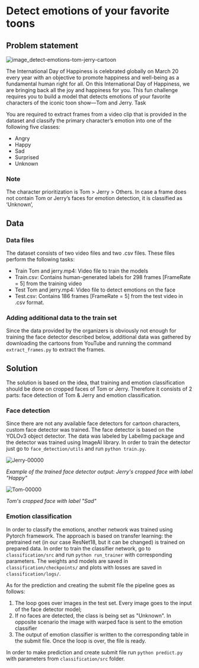 # Detect emotions of your favorite toons
## Problem statement

![image_detect-emotions-tom-jerry-cartoon](https://user-images.githubusercontent.com/44554040/135051244-4eff8dab-a0c5-46ae-980b-c6b10f22a77d.png)

The International Day of Happiness is celebrated globally on March 20 every year with an objective to promote happiness and well-being as a fundamental human right for all. On this International Day of Happiness, we are bringing back all the joy and happiness for you. This fun challenge requires you to build a model that detects emotions of your favorite characters of the iconic toon show—Tom and Jerry.
Task

You are required to extract frames from a video clip that is provided in the dataset and classify the primary character’s emotion into one of the following five classes:
* Angry
* Happy
* Sad
* Surprised
* Unknown

### Note
The character prioritization is Tom > Jerry > Others. In case a frame does not contain Tom or Jerry’s faces for emotion detection, it is classified as ‘Unknown’,

## Data

### Data files

The dataset consists of two video files and two .csv files. These files perform the following tasks:
* Train Tom and jerry.mp4: Video file to train the models
* Train.csv: Contains human-generated labels for 298 frames [FrameRate = 5] from the training video
* Test Tom and jerry.mp4: Video file to detect emotions on the face
* Test.csv: Contains 186 frames [FrameRate = 5] from the test video in .csv format.

### Adding additional data to the train set
Since the data provided by the organizers is obviously not enough for training the face detector described below, additional data was gathered by downloading the cartoons from YouTube and running the command `extract_frames.py` to extract the frames.

## Solution
The solution is based on the idea, that training and emotion classification should be done on cropped faces of Tom or Jerry. Therefore it consists of 2 parts: face detection of Tom & Jerry and emotion classification.

### Face detection
Since there are not any available face detectors for cartoon characters, custom face detector was trained. The face detector is based on the YOLOv3 object detector. The data was labeled by LabelImg package and the detector was trained using ImageAI library. In order to train the detector just go to `face_detection/utils` and run `python train.py`. 

![Jerry-00000](https://user-images.githubusercontent.com/44554040/135054466-54d3dada-1864-4aea-90e3-689ec80f57c7.jpg)

*Example of the trained face detector output: Jerry's cropped face with label "Happy"*

![Tom-00000](https://user-images.githubusercontent.com/44554040/135055197-abb15ff7-fa60-486b-b83a-4c9ca0a9f7bf.jpg)

*Tom's cropped face with label "Sad"*

### Emotion classification
In order to classify the emotions, another network was trained using Pytorch framework. The approach is based on transfer learning: the pretrained net (in our case ResNet18, but it can be changed) is trained on prepared data. In order to train the classifier network, go to `classification/src` and run `python run_trainer` with corresponding parameters. The weights and models are saved in `classification/checkpoints/` and plots with losses are saved in `classification/logs/`.

As for the prediction and creating the submit file the pipeline goes as follows:
1) The loop goes over images in the test set. Every image goes to the input of the face detector model;
2) If no faces are detected, the class is being set as "Unknown". In opposite scenario the image with warped face is sent to the emotion classifier
3) The output of emotion classifier is written to the corresponding table in the submit file. Once the loop is over, the file is ready.

In order to make prediction and create submit file run `python predict.py` with parameters from `classification/src` folder.

